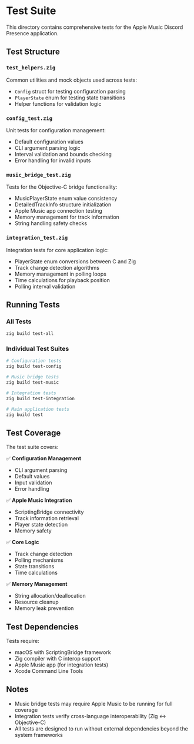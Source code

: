 # Test Suite

This directory contains comprehensive tests for the Apple Music Discord Presence application.

## Test Structure

### `test_helpers.zig`
Common utilities and mock objects used across tests:
- `Config` struct for testing configuration parsing
- `PlayerState` enum for testing state transitions
- Helper functions for validation logic

### `config_test.zig`
Unit tests for configuration management:
- Default configuration values
- CLI argument parsing logic
- Interval validation and bounds checking
- Error handling for invalid inputs

### `music_bridge_test.zig`
Tests for the Objective-C bridge functionality:
- MusicPlayerState enum value consistency
- DetailedTrackInfo structure initialization
- Apple Music app connection testing
- Memory management for track information
- String handling safety checks

### `integration_test.zig`
Integration tests for core application logic:
- PlayerState enum conversions between C and Zig
- Track change detection algorithms
- Memory management in polling loops
- Time calculations for playback position
- Polling interval validation

## Running Tests

### All Tests
```bash
zig build test-all
```

### Individual Test Suites
```bash
# Configuration tests
zig build test-config

# Music bridge tests  
zig build test-music

# Integration tests
zig build test-integration

# Main application tests
zig build test
```

## Test Coverage

The test suite covers:

✅ **Configuration Management**
- CLI argument parsing
- Default values
- Input validation
- Error handling

✅ **Apple Music Integration**
- ScriptingBridge connectivity
- Track information retrieval
- Player state detection
- Memory safety

✅ **Core Logic**
- Track change detection
- Polling mechanisms
- State transitions
- Time calculations

✅ **Memory Management**
- String allocation/deallocation
- Resource cleanup
- Memory leak prevention

## Test Dependencies

Tests require:
- macOS with ScriptingBridge framework
- Zig compiler with C interop support
- Apple Music app (for integration tests)
- Xcode Command Line Tools

## Notes

- Music bridge tests may require Apple Music to be running for full coverage
- Integration tests verify cross-language interoperability (Zig ↔ Objective-C)
- All tests are designed to run without external dependencies beyond the system frameworks